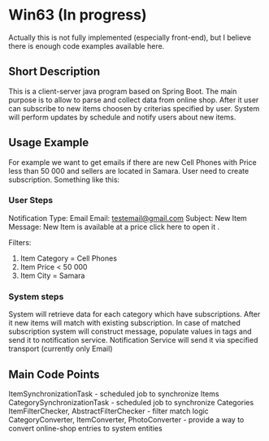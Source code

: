 # Win63 (In progress)

Actually this is not fully implemented (especially front-end), but I believe there is enough code examples available here.

## Short Description
This is a client-server java program based on Spring Boot.
The main purpose is to allow to parse and collect data from online shop. After it user can subscribe to new items choosen by criterias specified by user.
System will perform updates by schedule and notify users about new items.

## Usage Example
For example we want to get emails if there are new Cell Phones with Price less than 50 000 and sellers are located in Samara.
User need to create subscription. Something like this:

### User Steps
Notification Type: Email
Email: testemail@gmail.com
Subject: New Item <ItemTitle>
Message: New Item <ItemTitle> is available at a price <ItemCost> click here to open it <ItemUrl>.

Filters:
1) Item Category = Cell Phones
2) Item Price < 50 000
3) Item City = Samara

### System steps
System will retrieve data for each category which have subscriptions.
After it new items will match with existing subscription.
In case of matched subscription system will construct message, populate values in tags and send it to notification service.
Notification Service will send it via specified transport (currently only Email)

## Main Code Points
ItemSynchronizationTask - scheduled job to synchronize Items
CategorySynchronizationTask - scheduled job to synchronize Categories
ItemFilterChecker, AbstractFilterChecker - filter match logic
CategoryConverter, ItemConverter, PhotoConverter - provide a way to convert online-shop entries to system entities
